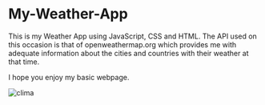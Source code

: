 # My-Weather-App

This is my Weather App using JavaScript, CSS and HTML. The API used on this occasion is that of openweathermap.org which provides me with adequate information about the cities and countries with their weather at that time.

I hope you enjoy my basic webpage.


![clima](https://github.com/EliasH96/My-Weather-App/assets/115322912/7ad090a9-3370-4be9-b60f-44b6895977a6)
